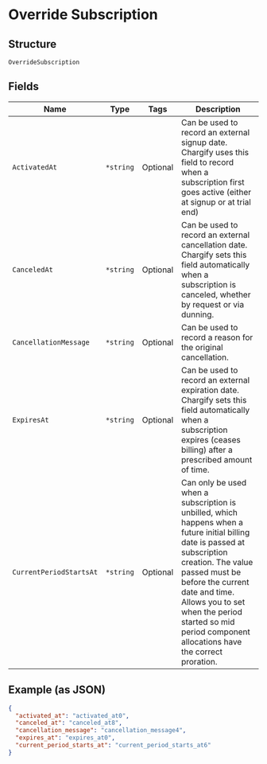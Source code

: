 
# Override Subscription

## Structure

`OverrideSubscription`

## Fields

| Name | Type | Tags | Description |
|  --- | --- | --- | --- |
| `ActivatedAt` | `*string` | Optional | Can be used to record an external signup date. Chargify uses this field to record when a subscription first goes active (either at signup or at trial end) |
| `CanceledAt` | `*string` | Optional | Can be used to record an external cancellation date. Chargify sets this field automatically when a subscription is canceled, whether by request or via dunning. |
| `CancellationMessage` | `*string` | Optional | Can be used to record a reason for the original cancellation. |
| `ExpiresAt` | `*string` | Optional | Can be used to record an external expiration date. Chargify sets this field automatically when a subscription expires (ceases billing) after a prescribed amount of time. |
| `CurrentPeriodStartsAt` | `*string` | Optional | Can only be used when a subscription is unbilled, which happens when a future initial billing date is passed at subscription creation. The value passed must be before the current date and time. Allows you to set when the period started so mid period component allocations have the correct proration. |

## Example (as JSON)

```json
{
  "activated_at": "activated_at0",
  "canceled_at": "canceled_at8",
  "cancellation_message": "cancellation_message4",
  "expires_at": "expires_at0",
  "current_period_starts_at": "current_period_starts_at6"
}
```

